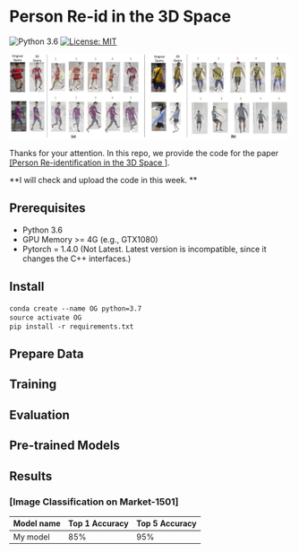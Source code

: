 # Person Re-id in the 3D Space

![Python 3.6](https://img.shields.io/badge/python-3.6-green.svg)
[![License: MIT](https://img.shields.io/badge/License-MIT-green.svg)](https://opensource.org/licenses/MIT)

![](https://github.com/layumi/person-reid-3d/blob/master/imgs/demo-1.jpg)

Thanks for your attention. In this repo, we provide the code for the paper [[Person Re-identification in the 3D Space ]](https://arxiv.org/abs/2006.04569).

**I will check and upload the code in this week. **

## Prerequisites
- Python 3.6
- GPU Memory >= 4G (e.g., GTX1080)
- Pytorch = 1.4.0 (Not Latest. Latest version is incompatible, since it changes the C++ interfaces.)

## Install
```setup
conda create --name OG python=3.7
source activate OG
pip install -r requirements.txt
```

## Prepare Data 

## Training 

## Evaluation

## Pre-trained Models

## Results
### [Image Classification on Market-1501]
| Model name         | Top 1 Accuracy  | Top 5 Accuracy |
| ------------------ |---------------- | -------------- |
| My model   |     85%         |      95%       |


